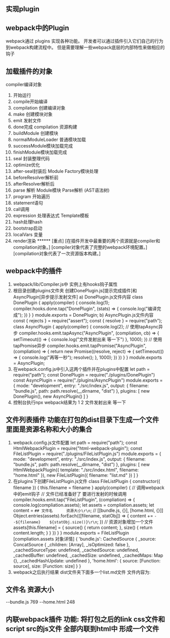 ## 实现plugin

## webpack中的Plugin
webpack通过 plugins 实现各种功能。
开发者可以通过插件引入它们自己的行为到webpack构建流程中。
但是需要理解一些webpack底层的内部特性来做相应的钩子


## 加载插件的对象
compiler编译对象 
1. 开始运行
2. compile开始编译
3. compilation 创建编译对象
4. make 创建模块对象
5. emit 发射文件
6. done完成
compilation 资源构建
1. buildModule 创建模块
2. normalModuleLoader 普通模块加载
3. successModule模块加载完成
4. finishModule模块加载完成
5. seal 封装整理代码
6. optimize优化
7. after-seal封装后
Module Factory模块处理
1. beforeResolver解析前
2. afterResolver解析后
3. parse 解析
Module模块
Parse解析 (AST语法树)
1. program 开始遍历
2. statement语句
3. call调用
4. expression 处理表达式
Template模板
1. hash处理hash
2. bootstrap启动
3. localVars 变量
4. render渲染
******  [重点]
[在插件开发中最重要的两个资源就是compiler和compilation对象。]
[compiler对象代表了完整的webpack环境配置。]
[compilation对象代表了一次资源版本构建。]


## webpack中的插件
1. webpack/lib/Compiler.js中 实例上有hooks钩子属性 
2. 根目录创建plugins文件夹 创建DonePlugin.js[提示完成插件]和AsyncPlugin[异步提示发射文件]
a) DonePlugin.js文件内容
class DonePlugin {
    apply(compiler) {
        console.log(1);
        compiler.hooks.done.tap("DonePlugin", (stats) => {
            console.log("编译完成");
        })
    }
}
module.exports = DonePlugin;
b) AsyncPlugin.js文件内容
const { rejects } = require("assert");
const { resolve } = require("path");
class AsyncPlugin {
    apply(compiler) {
        console.log(2);
        // 使用tapAsync异步
        compiler.hooks.emit.tapAsync("AsyncPlugin", (compliation, cb) => {
            setTimeout(() => {
                console.log("文件发射出来 等一下")
            }, 1000);
        })
        // 使用tapPromise异步
        compiler.hooks.emit.tapPromise("AsyncPlugin", (compliation) => {
            return new Promise((resolve, reject) => {
                setTimeout(() => {
                    console.log("再等一秒");
                    resolve();
                }, 1000);
            })
        })
    }
}
module.exports = AsyncPlugin;
3. 在webpack.config.js中引入这两个插件并在plugins中配置
let path = require("path");
const DonePlugin = require("./plugins/DonePlugin")
const AsyncPlugin = require("./plugins/AsyncPlugin")
module.exports = {
    mode: "development",
    entry: "./src/index.js",
    output: {
        filename: "bundle.js",
        path: path.resolve(__dirname, "dist")
    },
    plugins: [
        new DonePlugin(),
        new AsyncPlugin()
    ]
}
4. 控制台执行npx webpack结果为
1 
2
文件发射出来 等一下



## 文件列表插件 功能在打包的dist目录下生成一个文件 里面是资源名称和大小的集合
1. webpack.config.js文件配置
let path = require("path");
const HtmlWebpackPlugin = require("html-webpack-plugin");
const FileListPlugin = require("./plugins/FileListPlugin.js")
module.exports = {
    mode: "development",
    entry: "./src/index.js",
    output: {
        filename: "bundle.js",
        path: path.resolve(__dirname, "dist")
    },
    plugins: [
        new HtmlWebpackPlugin({
            template: "./src/index.html",
            filename: "home.html"
        }),
        new FileListPlugin({
            filename: "list.md"
        })
    ]
}
2. 在plugins下创建FileListPlugin.js文件
class FileListPlugin {
    constructor({ filename }) {
        this.filename = filename
    }
    apply(compiler) {
        // 调用webpack中的emit钩子
        // 文件已经准备好了 要进行发射的时候调用
        compiler.hooks.emit.tap("FileListPlugin", (compliation) => {
            console.log(compliation.assets);
            let assets = compliation.assets;
            let content = `## 文件名      资源大小\r\n`;
            // [[bundle.js, {}], [home.html, {}]]
            Object.entries(assets).forEach(([filename, statObj]) => {
                content += `--${filename}    ${statObj.size()}\r\n`;
            })
            // 资源对象增加一个文件
            assets[this.filename] = {
                source() {
                    return content;
                },
                size() {
                    return content.length;
                }
            }
        })
    }
}
module.exports = FileListPlugin
[compliation.assets 对象详情]
{
  'bundle.js': CachedSource {
    _source: ConcatSource { _children: [Array], _isOptimized: false },
    _cachedSourceType: undefined,
    _cachedSource: undefined,
    _cachedBuffer: undefined,
    _cachedSize: undefined,
    _cachedMaps: Map {},
    _cachedHashUpdate: undefined
  },
  'home.html': { source: [Function: source], size: [Function: size] }
}
3. webpack之后执行结果
dist文件夹下面多一个list.md文件
文件内容为: 
## 文件名      资源大小
--bundle.js    769
--home.html    248



## 内联webpack插件 功能: 将打包之后的link css文件和script src的js文件 全部内联到html中 形成一个文件


